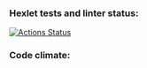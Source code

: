 ### Hexlet tests and linter status:
[![Actions Status](https://github.com/andreikhanau/frontend-project-11/actions/workflows/hexlet-check.yml/badge.svg)](https://github.com/andreikhanau/frontend-project-11/actions)
### Code climate: